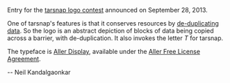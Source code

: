 Entry for the [tarsnap logo contest](http://mail.tarsnap.com/tarsnap-users/msg00678.html) announced on
September 28, 2013.

One of tarsnap's features is that it conserves resources by [de-duplicating data](https://www.tarsnap.com/efficiency.html). 
So the logo is an abstract depiction of blocks of data being copied across a barrier, 
with de-duplication. It also invokes the letter *T* for tarsnap.

The typeface is [Aller Display](http://www.daltonmaag.com/AllerFreeLicenceAgreement.pdf), 
available under the [Aller Free License Agreement](http://www.daltonmaag.com/AllerFreeLicenceAgreement.pdf).

-- Neil Kandalgaonkar



